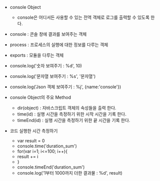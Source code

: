 - console Object
  - console은 어디서든 사용할 수 있는 전역 객체로 로그를 출력할 수 있도록 한다.
- console : 콘솔 창에 결과를 보여주는 객체
- process : 프로세스의 실행에 대한 정보를 다루는 객체
- exports : 모듈을 다루는 객체

- console.log('숫자 보여주기 : %d', 10)
- console.log('문자열 보여주기 : %s', '문자열')
- console.log('Json 객체 보여주기 : %j', {name:'console'})

- console Object의 주요 Method
  - dir(object) : 자바스크립트 객체의 속성들을 출력 한다.
  - time(id) : 실행 시간을 측정하기 위한 시작 시간을 기록 한다.
  - timeEnd(id) : 실행 시간을 측정하기 위한 끝 시간을 기록 한다.

- 코드 실행한 시간 측정하기
  - var result = 0
  - console.time('duration_sum')
  - for(var i=1; i<=100; i++){
  -   result += i
  - }
  - console.timeEnd('duration_sum')
  - console.log('1부터 1000까지 더한 결과물 : %d', result)